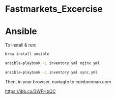 # Fastmarkets_Excercise
 
# Ansible 
 
To install & run:
```bash
brew install ansible
 
ansible-playbook -i inventory.yml nginx.yml
 
ansible-playbook -i inventory.yml sync.yml
```
 
Then, in your browser,  naviagte to eoinbrennan.com
 
 
 
https://ibb.co/3WFHbQC
